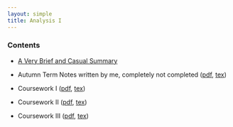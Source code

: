 ```yaml
---
layout: simple
title: Analysis I
---
```


### Contents

- [A Very Brief and Casual Summary](/study/year_1/Analysis_I/A_very_brief_and_casual_summary)

- Autumn Term Notes written by me, completely not completed ([pdf](/study/year_1/Analysis_I/Analysis_I.pdf), [tex](https://github.com/EinHungerkuenstler/Analysis_I_Notes_Not_Completed))

- Coursework I ([pdf](/study/year_1/Analysis_I/Coursework/Analysis_I_Coursework_1.pdf), [tex](https://github.com/EinHungerkuenstler/MATH40002-Analysis-I-2022-2023-Coursework-I))

- Coursework II ([pdf](/study/year_1/Analysis_I/Coursework/Analysis_1_Coursework_2.pdf), [tex](https://github.com/EinHungerkuenstler/MATH40002-Analysis-I-2022-2023-Cousework-II))

- Coursework III ([pdf](/study/year_1/Analysis_I/Coursework/Analysis_I_Coursework_3.pdf), [tex](https://github.com/EinHungerkuenstler/MATH40002-Analysis-I-2022-2023-Cousework-III))
  